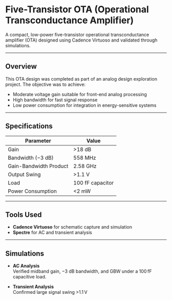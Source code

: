 # Five-Transistor OTA (Operational Transconductance Amplifier)

A compact, low-power five-transistor operational transconductance amplifier (OTA)  designed using Cadence Virtuoso and validated through simulations.

---

## Overview

This OTA design was completed as part of an analog design exploration project. The objective was to achieve:

- Moderate voltage gain suitable for front-end analog processing
- High bandwidth for fast signal response
- Low power consumption for integration in energy-sensitive systems

---

## Specifications

| Parameter                  | Value               |
|---------------------------|---------------------|
| Gain                      | >18 dB              |
| Bandwidth (−3 dB)         | 558 MHz             |
| Gain-Bandwidth Product    | 2.58 GHz            |
| Output Swing              | >1.1 V              |
| Load                      | 100 fF capacitor    |
| Power Consumption         | <2 mW               |

---

## Tools Used

- **Cadence Virtuoso** for schematic capture and simulation
- **Spectre**  for AC and transient analysis

---

## Simulations

- **AC Analysis**  
  Verified midband gain, −3 dB bandwidth, and GBW under a 100 fF capacitive load.

- **Transient Analysis**  
  Confirmed large signal swing >1.1 V





